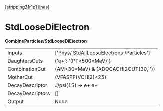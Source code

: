 [[stripping21r1p1 lines]](./stripping21r1p1-index)

# StdLooseDiElectron

**CombineParticles/StdLooseDiElectron**

|                  |                                                                                       |
|------------------|---------------------------------------------------------------------------------------|
| Inputs           | ['Phys/ [StdAllLooseElectrons](./stripping21r1p1-stdalllooseelectrons) /Particles'] |
| DaughtersCuts    | {'e+': '(PT\>500\*MeV)'}                                                              |
| CombinationCut   | (AM\>30\*MeV) & (ADOCACHI2CUT(30,''))                                                 |
| MotherCut        | (VFASPF(VCHI2)\<25)                                                                   |
| DecayDescriptor  | J/psi(1S) -\> e+ e-                                                                   |
| DecayDescriptors | []                                                                                  |
| Output           | None                                                                                  |
